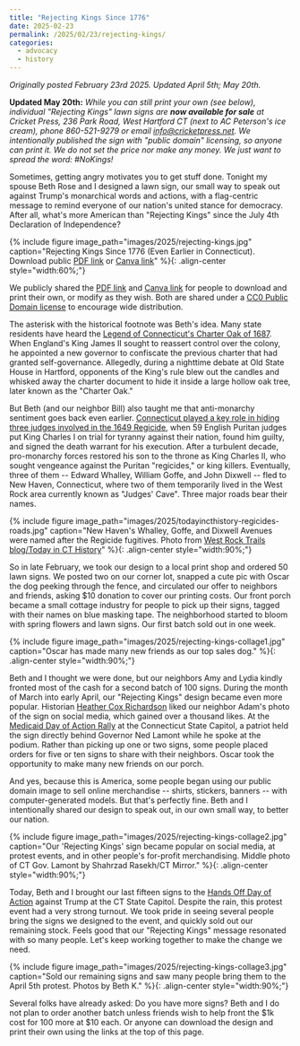```yaml
---
title: "Rejecting Kings Since 1776"
date: 2025-02-23
permalink: /2025/02/23/rejecting-kings/
categories:
  - advocacy
  - history
---
```

*Originally posted February 23rd 2025. Updated April 5th; May 20th.*

**Updated May 20th:** *While you can still print your own (see below), individual "Rejecting Kings" lawn signs are **now available for sale** at Cricket Press, 236 Park Road, West Hartford CT (next to AC Peterson's ice cream), phone 860-521-9279 or email info@cricketpress.net. We intentionally published the sign with "public domain" licensing, so anyone can print it. We do not set the price nor make any money. We just want to spread the word: #NoKings!*

Sometimes, getting angry motivates you to get stuff done. Tonight my spouse Beth Rose and I designed a lawn sign, our small way to speak out against Trump's monarchical words and actions, with a flag-centric message to remind everyone of our nation's united stance for democracy. After all, what's more American than "Rejecting Kings" since the July 4th Declaration of Independence?

{% include figure image_path="images/2025/rejecting-kings.jpg" caption="Rejecting Kings Since 1776 (Even Earlier in Connecticut). Download public [PDF link](/images/2025/rejecting-kings.pdf) or [Canva link](https://www.canva.com/design/DAGf-BEoG_w/w2hOEGX-mQ0cvTXDXJvL9g/edit?utm_content=DAGf-BEoG_w&utm_campaign=designshare&utm_medium=link2&utm_source=sharebutton)" %}{: .align-center style="width:60%;"}

We publicly shared the [PDF link](/images/2025/rejecting-kings.pdf) and [Canva link](https://www.canva.com/design/DAGf-BEoG_w/w2hOEGX-mQ0cvTXDXJvL9g/edit?utm_content=DAGf-BEoG_w&utm_campaign=designshare&utm_medium=link2&utm_source=sharebutton) for people to download and print their own, or modify as they wish. Both are shared under a [CC0 Public Domain license](https://creativecommons.org/publicdomain/zero/1.0/) to encourage wide distribution.

The asterisk with the historical footnote was Beth's idea. Many state residents have heard the [Legend of Connecticut's Charter Oak of 1687](https://connecticuthistory.org/the-legend-of-the-charter-oak/). When England's King James II sought to reassert control over the colony, he appointed a new governor to confiscate the previous charter that had granted self-governance. Allegedly, during a nighttime debate at Old State House in Hartford, opponents of the King's rule blew out the candles and whisked away the charter document to hide it inside a large hollow oak tree, later known as the "Charter Oak."

But Beth (and our neighbor Bill) also taught me that anti-monarchy sentiment goes back even earlier. [Connecticut played a key role in hiding three judges involved in the 1649 Regicide](https://todayincthistory.com/2020/03/07/march-7-english-regicides-flee-to-new-haven-2/), when 59 English Puritan judges put King Charles I on trial for tyranny against their nation, found him guilty, and signed the death warrant for his execution. After a turbulent decade, pro-monarchy forces restored his son to the throne as King Charles II, who sought vengeance against the Puritan "regicides," or king killers. Eventually, three of them -- Edward Whalley, William Goffe, and John Dixwell -- fled to New Haven, Connecticut, where two of them temporarily lived in the West Rock area currently known as "Judges' Cave". Three major roads bear their names.

{% include figure image_path="images/2025/todayincthistory-regicides-roads.jpg" caption="New Haven's Whalley, Goffe, and Dixwell Avenues were named after the Regicide fugitives. Photo from [West Rock Trails blog/Today in CT History](https://todayincthistory.com/2020/03/07/march-7-english-regicides-flee-to-new-haven-2/)" %}{: .align-center style="width:90%;"}

So in late February, we took our design to a local print shop and ordered 50 lawn signs. We posted two on our corner lot, snapped a cute pic with Oscar the dog peeking through the fence, and circulated our offer to neighbors and friends, asking $10 donation to cover our printing costs. Our front porch became a small cottage industry for people to pick up their signs, tagged with their names on blue masking tape. The neighborhood started to bloom with spring flowers and lawn signs. Our first batch sold out in one week.

{% include figure image_path="images/2025/rejecting-kings-collage1.jpg" caption="Oscar has made many new friends as our top sales dog." %}{: .align-center style="width:90%;"}

Beth and I thought we were done, but our neighbors Amy and Lydia kindly fronted most of the cash for a second batch of 100 signs. During the month of March into early April, our "Rejecting Kings" design became even more popular. Historian [Heather Cox Richardson](https://bsky.app/profile/hcrichardson.bsky.social) liked our neighbor Adam's photo of the sign on social media, which gained over a thousand likes. At the [Medicaid Day of Action Rally](https://ctmirror.org/2025/03/18/ct-national-day-of-action-medicaid/) at the Connecticut State Capitol, a patriot held the sign directly behind Governor Ned Lamont while he spoke at the podium. Rather than picking up one or two signs, some people placed orders for five or ten signs to share with their neighbors. Oscar took the opportunity to make many new friends on our porch.

And yes, because this is America, some people began using our public domain image to sell online merchandise -- shirts, stickers, banners -- with computer-generated models. But that's perfectly fine. Beth and I intentionally shared our design to speak out, in our own small way, to better our nation.

{% include figure image_path="images/2025/rejecting-kings-collage2.jpg" caption="Our 'Rejecting Kings' sign became popular on social media, at protest events, and in other people's for-profit merchandising. Middle photo of CT Gov. Lamont by Shahrzad Rasekh/CT Mirror." %}{: .align-center style="width:90%;"}

Today, Beth and I brought our last fifteen signs to the [Hands Off Day of Action](https://ctmirror.org/2025/04/05/ct-hands-off-protests/) against Trump at the CT State Capitol. Despite the rain, this protest event had a very strong turnout. We took pride in seeing several people bring the signs we designed to the event, and quickly sold out our remaining stock. Feels good that our "Rejecting Kings" message resonated with so many people. Let's keep working together to make the change we need.

{% include figure image_path="images/2025/rejecting-kings-collage3.jpg" caption="Sold our remaining signs and saw many people bring them to the April 5th protest. Photos by Beth K." %}{: .align-center style="width:90%;"}

Several folks have already asked: Do you have more signs? Beth and I do not plan to order another batch unless friends wish to help front the $1k cost for 100 more at $10 each. Or anyone can download the design and print their own using the links at the top of this page.
